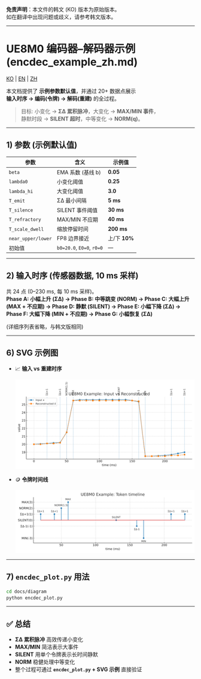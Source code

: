 **免责声明**：本文件的韩文 (KO) 版本为原始版本。  
如在翻译中出现问题或歧义，请参考韩文版本。

---

# UE8M0 编码器–解码器示例 (encdec_example_zh.md)


[KO](encdec_example.md) | [EN](encdec_example_en.md) | [ZH](encdec_example_zh.md)


本文档提供了 **示例参数默认值**，并通过 20+ 数据点展示  
**输入时序 → 编码(令牌) → 解码(重建)** 的全过程。

> 目标: 小变化 → **ΣΔ 累积脉冲**，大变化 → **MAX/MIN 事件**，  
> 静默时段 → **SILENT 超时**，中等变化 → **NORM(q)**。

---

## 1) 参数 (示例默认值)

| 参数 | 含义 | 示例值 |
|---|---|---|
| `beta` | EMA 系数 (基线 b) | **0.05** |
| `lambda0` | 小变化阈值 | **0.25** |
| `lambda_hi` | 大变化阈值 | **3.0** |
| `T_emit` | ΣΔ 最小间隔 | **5 ms** |
| `T_silence` | SILENT 事件阈值 | **30 ms** |
| `T_refractory` | MAX/MIN 不应期 | **40 ms** |
| `T_scale_dwell` | 缩放停留时间 | **200 ms** |
| `near_upper/lower` | FP8 边界接近 | 上/下 **10%** |
| 初始值 | `b0=20.0`, `E0=0`, `r0=0` | — |

---

## 2) 输入时序 (传感器数据, 10 ms 采样)

共 24 点 (0–230 ms, 每 10 ms 采样)。  
**Phase A: 小幅上升 (ΣΔ) → Phase B: 中等跳变 (NORM) → Phase C: 大幅上升 (MAX + 不应期) → Phase D: 静默 (SILENT) → Phase E: 小幅下降 (ΣΔ) → Phase F: 大幅下降 (MIN + 不应期) → Phase G: 小幅恢复 (ΣΔ)**

(详细序列表省略，与韩文版相同)

---

## 6) SVG 示例图

- 📈 **输入 vs 重建时序**  
  
  ![输入 vs 重建时序](diagrams/encdec_timeseries.svg)  

- 🪙  **令牌时间线**
  
  ![令牌时间线](diagrams/encdec_tokens.svg)


---

## 7) `encdec_plot.py` 用法

```bash
cd docs/diagram
python encdec_plot.py
```

---

## ✅ 总结

- **ΣΔ 累积脉冲** 高效传递小变化  
- **MAX/MIN** 简洁表示大事件  
- **SILENT** 用单个令牌表示长时间静默  
- **NORM** 稳健处理中等变化  
- 整个过程可通过 **`encdec_plot.py` + SVG 示例** 直接验证
